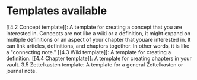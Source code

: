# Templates available

[[4.2 Concept template]]: A template for creating a concept that you are interested in. Concepts are not like a wiki or a definition, it might expand on multiple definitions or an aspect of your chapter that youare interested in. It can link articles, definitions, and chapters together. In other words, it is like a "connecting note."
[[4.3 Wiki template]]: A template for creating a definition.
[[4.4 Chapter template]]: A template for creating chapters in your vault.
3.5 Zettelkasten template: A template for a general Zettelkasten or journal note.